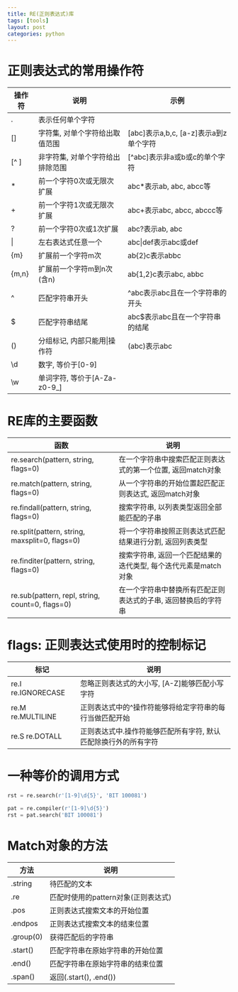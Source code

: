```yaml
---
title: RE(正则表达式)库
tags: [tools]
layout: post
categories: python
---
```


# 正则表达式的常用操作符

| 操作符 | 说明 |示例 | 
|-------|-----|----|
|.|表示任何单个字符| |
|[]|字符集, 对单个字符给出取值范围|[abc]表示a,b,c, [a-z]表示a到z单个字符|
|[^ ]|非字符集, 对单个字符给出排除范围|[^abc]表示非a或b或c的单个字符|
|\*|前一个字符0次或无限次扩展|abc\*表示ab, abc, abcc等|
|+|前一个字符1次或无限次扩展|abc+表示abc, abcc, abccc等|
|?|前一个字符0次或1次扩展|abc?表示ab, abc|
|\||左右表达式任意一个|abc\|def表示abc或def|
|{m}|扩展前一个字符m次|ab{2}c表示abbc|
|{m,n}|扩展前一个字符m到n次(含n)|ab{1,2}c表示abc, abbc|
|^|匹配字符串开头|^abc表示abc且在一个字符串的开头|
|$|匹配字符串结尾|abc$表示abc且在一个字符串的结尾|
|()|分组标记, 内部只能用\|操作符|(abc)表示abc|
|\d|数字, 等价于[0-9]| |
|\w|单词字符, 等价于[A-Za-z0-9_]| |

# RE库的主要函数

|函数|说明|
|---|---|
|re.search(pattern, string, flags=0)|在一个字符串中搜索匹配正则表达式的第一个位置, 返回match对象|
|re.match(pattern, string, flags=0)|从一个字符串的开始位置起匹配正则表达式, 返回match对象|
|re.findall(pattern, string, flags=0)|搜索字符串, 以列表类型返回全部能匹配的子串|
|re.split(pattern, string, maxsplit=0, flags=0)|将一个字符串按照正则表达式匹配结果进行分割, 返回列表类型|
|re.finditer(pattern, string, flags=0)|搜索字符串, 返回一个匹配结果的迭代类型, 每个迭代元素是match对象|
|re.sub(pattern, repl, string, count=0, flags=0)|在一个字符串中替换所有匹配正则表达式的子串, 返回替换后的字符串|

# flags: 正则表达式使用时的控制标记

|标记|说明|
|---|---|
|re.I     re.IGNORECASE|忽略正则表达式的大小写, [A-Z]能够匹配小写字符|
|re.M   re.MULTILINE|正则表达式中的^操作符能够将给定字符串的每行当做匹配开始|
|re.S    re.DOTALL|正则表达式中.操作符能够匹配所有字符, 默认匹配除换行外的所有字符|

# 一种等价的调用方式

``` python
rst = re.search(r'[1-9]\d{5}', 'BIT 100081')

pat = re.compiler(r'[1-9]\d{5}')
rst = pat.search('BIT 100081')
```

# Match对象的方法

|方法|说明|
|---|---|
|.string|待匹配的文本|
|.re|匹配时使用的pattern对象(正则表达式)|
|.pos|正则表达式搜索文本的开始位置|
|.endpos|正则表达式搜索文本的结束位置|
|.group(0)|获得匹配后的字符串|
|.start()|匹配字符串在原始字符串的开始位置|
|.end()|匹配字符串在原始字符串的结束位置|
|.span()|返回(.start(), .end())|